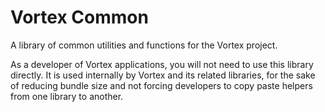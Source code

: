 # Vortex Common

A library of common utilities and functions for the Vortex project.

As a developer of Vortex applications, you will not need to use this library directly.
It is used internally by Vortex and its related libraries, for the sake of reducing bundle size and not forcing developers to copy paste helpers from one library to another.

